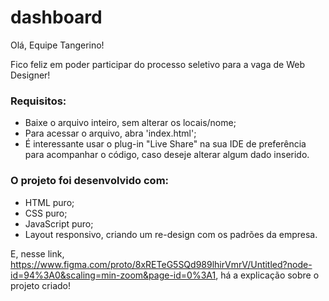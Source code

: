 # dashboard

Olá, Equipe Tangerino!

Fico feliz em poder participar do processo seletivo para a vaga de Web Designer!

<h3>Requisitos:</h3>
<ul>
<li> Baixe o arquivo inteiro, sem alterar os locais/nome; </li>
<li> Para acessar o arquivo, abra 'index.html'; </li>
<li> É interessante usar o plug-in "Live Share" na sua IDE de preferência para acompanhar o código, caso deseje alterar algum dado inserido. </li>
</ul>

<h3>O projeto foi desenvolvido com:</h3>
<ul>
<li> HTML puro; </li>
<li> CSS puro; </li>
<li> JavaScript puro; </li>
<li> Layout responsivo, criando um re-design com os padrões da empresa. </li>
</ul>

E, nesse link, https://www.figma.com/proto/8xRETeG5SQd989lhirVmrV/Untitled?node-id=94%3A0&scaling=min-zoom&page-id=0%3A1, há a explicação sobre o projeto criado!
